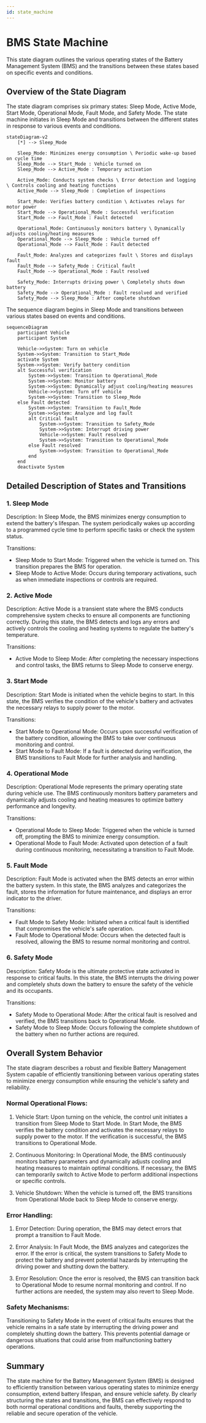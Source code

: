 ```yaml
---
id: state_machine
---
```



# BMS State Machine

This state diagram outlines the various operating states of the Battery Management System (BMS) and the transitions between these states based on specific events and conditions.

## Overview of the State Diagram

The state diagram comprises six primary states: Sleep Mode, Active Mode, Start Mode, Operational Mode, Fault Mode, and Safety Mode. The state machine initiates in Sleep Mode and transitions between the different states in response to various events and conditions.

```mermaid
stateDiagram-v2
    [*] --> Sleep_Mode

    Sleep_Mode: Minimizes energy consumption \ Periodic wake-up based on cycle time
    Sleep_Mode --> Start_Mode : Vehicle turned on
    Sleep_Mode --> Active_Mode : Temporary activation

    Active_Mode: Conducts system checks \ Error detection and logging \ Controls cooling and heating functions
    Active_Mode --> Sleep_Mode : Completion of inspections

    Start_Mode: Verifies battery condition \ Activates relays for motor power
    Start_Mode --> Operational_Mode : Successful verification
    Start_Mode --> Fault_Mode : Fault detected

    Operational_Mode: Continuously monitors battery \ Dynamically adjusts cooling/heating measures
    Operational_Mode --> Sleep_Mode : Vehicle turned off
    Operational_Mode --> Fault_Mode : Fault detected

    Fault_Mode: Analyzes and categorizes fault \ Stores and displays fault
    Fault_Mode --> Safety_Mode : Critical fault
    Fault_Mode --> Operational_Mode : Fault resolved

    Safety_Mode: Interrupts driving power \ Completely shuts down battery
    Safety_Mode --> Operational_Mode : Fault resolved and verified
    Safety_Mode --> Sleep_Mode : After complete shutdown
```

The sequence diagram begins in Sleep Mode and transitions between various states based on events and conditions.

```mermaid
sequenceDiagram
    participant Vehicle
    participant System

    Vehicle->>System: Turn on vehicle
    System->>System: Transition to Start_Mode
    activate System
    System->>System: Verify battery condition
    alt Successful verification
        System->>System: Transition to Operational_Mode
        System->>System: Monitor battery
        System->>System: Dynamically adjust cooling/heating measures
        Vehicle->>System: Turn off vehicle
        System->>System: Transition to Sleep_Mode
    else Fault detected
        System->>System: Transition to Fault_Mode
        System->>System: Analyze and log fault
        alt Critical fault
            System->>System: Transition to Safety_Mode
            System->>System: Interrupt driving power
            Vehicle->>System: Fault resolved
            System->>System: Transition to Operational_Mode
        else Fault resolved
            System->>System: Transition to Operational_Mode
        end
    end
    deactivate System
```

## Detailed Description of States and Transitions

### 1. Sleep Mode

Description:
In Sleep Mode, the BMS minimizes energy consumption to extend the battery's lifespan. The system periodically wakes up according to a programmed cycle time to perform specific tasks or check the system status.

Transitions:
- Sleep Mode to Start Mode: Triggered when the vehicle is turned on. This transition prepares the BMS for operation.
- Sleep Mode to Active Mode: Occurs during temporary activations, such as when immediate inspections or controls are required.

### 2. Active Mode

Description:
Active Mode is a transient state where the BMS conducts comprehensive system checks to ensure all components are functioning correctly. During this state, the BMS detects and logs any errors and actively controls the cooling and heating systems to regulate the battery's temperature.

Transitions:
- Active Mode to Sleep Mode: After completing the necessary inspections and control tasks, the BMS returns to Sleep Mode to conserve energy.

### 3. Start Mode

Description:
Start Mode is initiated when the vehicle begins to start. In this state, the BMS verifies the condition of the vehicle's battery and activates the necessary relays to supply power to the motor.

Transitions:
- Start Mode to Operational Mode: Occurs upon successful verification of the battery condition, allowing the BMS to take over continuous monitoring and control.
- Start Mode to Fault Mode: If a fault is detected during verification, the BMS transitions to Fault Mode for further analysis and handling.

### 4. Operational Mode

Description:
Operational Mode represents the primary operating state during vehicle use. The BMS continuously monitors battery parameters and dynamically adjusts cooling and heating measures to optimize battery performance and longevity.

Transitions:
- Operational Mode to Sleep Mode: Triggered when the vehicle is turned off, prompting the BMS to minimize energy consumption.
- Operational Mode to Fault Mode: Activated upon detection of a fault during continuous monitoring, necessitating a transition to Fault Mode.

### 5. Fault Mode

Description:
Fault Mode is activated when the BMS detects an error within the battery system. In this state, the BMS analyzes and categorizes the fault, stores the information for future maintenance, and displays an error indicator to the driver.

Transitions:
- Fault Mode to Safety Mode: Initiated when a critical fault is identified that compromises the vehicle's safe operation.
- Fault Mode to Operational Mode: Occurs when the detected fault is resolved, allowing the BMS to resume normal monitoring and control.

### 6. Safety Mode

Description:
Safety Mode is the ultimate protective state activated in response to critical faults. In this state, the BMS interrupts the driving power and completely shuts down the battery to ensure the safety of the vehicle and its occupants.

Transitions:
- Safety Mode to Operational Mode: After the critical fault is resolved and verified, the BMS transitions back to Operational Mode.
- Safety Mode to Sleep Mode: Occurs following the complete shutdown of the battery when no further actions are required.

## Overall System Behavior

The state diagram describes a robust and flexible Battery Management System capable of efficiently transitioning between various operating states to minimize energy consumption while ensuring the vehicle's safety and reliability.

### Normal Operational Flows:

1. Vehicle Start:
   Upon turning on the vehicle, the control unit initiates a transition from Sleep Mode to Start Mode. In Start Mode, the BMS verifies the battery condition and activates the necessary relays to supply power to the motor. If the verification is successful, the BMS transitions to Operational Mode.

2. Continuous Monitoring:
   In Operational Mode, the BMS continuously monitors battery parameters and dynamically adjusts cooling and heating measures to maintain optimal conditions. If necessary, the BMS can temporarily switch to Active Mode to perform additional inspections or specific controls.

3. Vehicle Shutdown:
   When the vehicle is turned off, the BMS transitions from Operational Mode back to Sleep Mode to conserve energy.

### Error Handling:

1. Error Detection:
   During operation, the BMS may detect errors that prompt a transition to Fault Mode.

2. Error Analysis:
   In Fault Mode, the BMS analyzes and categorizes the error. If the error is critical, the system transitions to Safety Mode to protect the battery and prevent potential hazards by interrupting the driving power and shutting down the battery.

3. Error Resolution:
   Once the error is resolved, the BMS can transition back to Operational Mode to resume normal monitoring and control. If no further actions are needed, the system may also revert to Sleep Mode.

### Safety Mechanisms:

Transitioning to Safety Mode in the event of critical faults ensures that the vehicle remains in a safe state by interrupting the driving power and completely shutting down the battery. This prevents potential damage or dangerous situations that could arise from malfunctioning battery operations.

## Summary

The state machine for the Battery Management System (BMS) is designed to efficiently transition between various operating states to minimize energy consumption, extend battery lifespan, and ensure vehicle safety. By clearly structuring the states and transitions, the BMS can effectively respond to both normal operational conditions and faults, thereby supporting the reliable and secure operation of the vehicle.